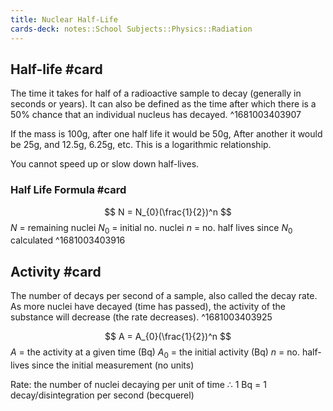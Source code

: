 ```yaml
---
title: Nuclear Half-Life
cards-deck: notes::School Subjects::Physics::Radiation
---
```

## Half-life #card 
The time it takes for half of a radioactive sample to decay (generally in seconds or years).
It can also be defined as the time after which there is a 50% chance that an individual nucleus has decayed.
^1681003403907

If the mass is 100g, after one half life it would be 50g, After another it would be 25g, and 12.5g, 6.25g, etc. This is a logarithmic relationship.

You cannot speed up or slow down half-lives.

### Half Life Formula #card
$$
N = N_{0}(\frac{1}{2})^n
$$
$N$ = remaining nuclei
$N_{0}$ = initial no. nuclei
$n$ = no. half lives since $N_{0}$ calculated
^1681003403916

## Activity #card 
The number of decays per second of a sample, also called the decay rate. 
As more nuclei have decayed (time has passed), the activity of the substance will decrease (the rate decreases).
^1681003403925

$$
A = A_{0}(\frac{1}{2})^n
$$
$A$ = the activity at a given time (Bq)
$A_{0}$ = the initial activity (Bq)
$n$ = no. half-lives since the initial measurement (no units)

Rate: the number of nuclei decaying per unit of time
∴ 1 Bq = 1 decay/disintegration per second (becquerel)
